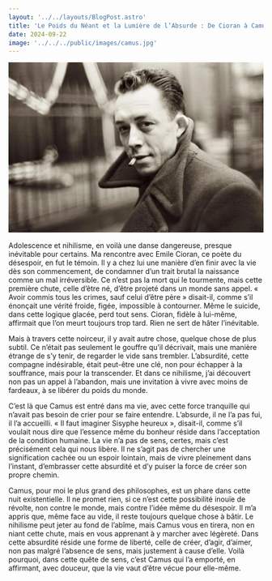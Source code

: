 ```yaml
---
layout: '../../layouts/BlogPost.astro'
title: 'Le Poids du Néant et la Lumière de l’Absurde : De Cioran à Camus'
date: 2024-09-22
image: '../../../public/images/camus.jpg'
---
```

![](../../../public/images/camus.jpg)

Adolescence et nihilisme, en voilà une danse dangereuse,  presque inévitable pour certains. Ma rencontre avec Emile Cioran, ce  poète du désespoir, en fut le témoin. Il y a chez lui une manière d’en  finir avec la vie dès son commencement, de condamner d’un trait brutal  la naissance comme un mal irréversible. Ce n’est pas la mort qui le  tourmente, mais cette première chute, celle d’être né, d’être projeté  dans un monde sans appel. « Avoir commis tous les crimes, sauf celui  d’être père » disait-il, comme s’il énonçait une vérité froide, figée,  impossible à contourner. Même le suicide, dans cette logique glacée,  perd tout sens. Cioran, fidèle à lui-même, affirmait que l’on meurt  toujours trop tard. Rien ne sert de hâter l’inévitable.

Mais à travers cette noirceur, il y avait autre chose,  quelque chose de plus subtil. Ce n’était pas seulement le gouffre qu’il  décrivait, mais une manière étrange de s’y tenir, de regarder le vide  sans trembler. L’absurdité, cette compagne indésirable, était peut-être  une clé, non pour échapper à la souffrance, mais pour la transcender. Et  dans ce nihilisme, j’ai découvert non pas un appel à l’abandon, mais  une invitation à vivre avec moins de fardeaux, à se libérer du poids du  monde.

C’est là que Camus est entré dans ma vie, avec cette force  tranquille qui n’avait pas besoin de crier pour se faire entendre.  L’absurde, il ne l’a pas fui, il l’a accueilli. « Il faut imaginer  Sisyphe heureux », disait-il, comme s’il voulait nous dire que l’essence  même du bonheur réside dans l’acceptation de la condition humaine. La  vie n’a pas de sens, certes, mais c’est précisément cela qui nous  libère. Il ne s’agit pas de chercher une signification cachée ou un  espoir lointain, mais de vivre pleinement dans l’instant, d’embrasser  cette absurdité et d’y puiser la force de créer son propre chemin.

Camus, pour moi le plus grand des philosophes, est un  phare dans cette nuit existentielle. Il ne promet rien, si ce n’est  cette possibilité inouïe de révolte, non contre le monde, mais contre  l’idée même du désespoir. Il m’a appris que, même face au vide, il reste  toujours quelque chose à bâtir. Le nihilisme peut jeter au fond de  l’abîme, mais Camus vous en tirera, non en niant cette chute, mais en  vous apprenant à y marcher avec légèreté. Dans cette absurdité réside  une forme de liberté, celle de créer, d’agir, d’aimer, non pas malgré  l’absence de sens, mais justement à cause d’elle. Voilà pourquoi, dans  cette quête de sens, c’est Camus qui l’a emporté, en affirmant, avec  douceur, que la vie vaut d’être vécue pour elle-même.
